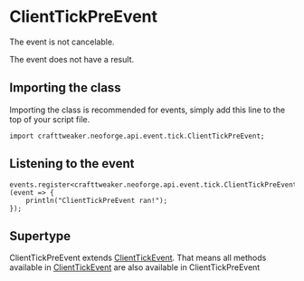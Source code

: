 # ClientTickPreEvent

The event is not cancelable.

The event does not have a result.

## Importing the class

Importing the class is recommended for events, simply add this line to the top of your script file.
```zenscript
import crafttweaker.neoforge.api.event.tick.ClientTickPreEvent;
```


## Listening to the event

```zenscript
events.register<crafttweaker.neoforge.api.event.tick.ClientTickPreEvent>(event => {
    println("ClientTickPreEvent ran!");
});
```


## Supertype

ClientTickPreEvent extends [ClientTickEvent](/neoforge/api/event/tick/ClientTickEvent). That means all methods available in [ClientTickEvent](/neoforge/api/event/tick/ClientTickEvent) are also available in ClientTickPreEvent

